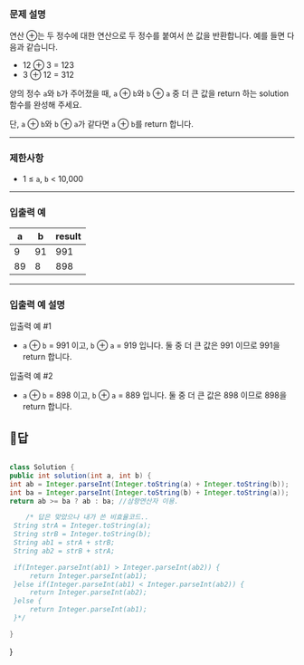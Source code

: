 ### **문제 설명**

연산 ⊕는 두 정수에 대한 연산으로 두 정수를 붙여서 쓴 값을 반환합니다. 예를 들면 다음과 같습니다.

- 12 ⊕ 3 = 123
- 3 ⊕ 12 = 312

양의 정수 `a`와 `b`가 주어졌을 때, `a` ⊕ `b`와 `b` ⊕ `a` 중 더 큰 값을 return 하는 solution 함수를 완성해 주세요.

단, `a` ⊕ `b`와 `b` ⊕ `a`가 같다면 `a` ⊕ `b`를 return 합니다.

---

### 제한사항

- 1 ≤ `a`, `b` < 10,000

---

### 입출력 예

| a | b | result |
| --- | --- | --- |
| 9 | 91 | 991 |
| 89 | 8 | 898 |

---

### 입출력 예 설명

입출력 예 #1

- `a` ⊕ `b` = 991 이고, `b` ⊕ `a` = 919 입니다. 둘 중 더 큰 값은 991 이므로 991을 return 합니다.

입출력 예 #2

- `a` ⊕ `b` = 898 이고, `b` ⊕ `a` = 889 입니다. 둘 중 더 큰 값은 898 이므로 898을 return 합니다.

## 🤲답

```java

class Solution {
public int solution(int a, int b) {
int ab = Integer.parseInt(Integer.toString(a) + Integer.toString(b));
int ba = Integer.parseInt(Integer.toString(b) + Integer.toString(a));
return ab >= ba ? ab : ba; //삼항연산자 이용.

    /* 답은 맞았으나 내가 쓴 비효율코드..
 String strA = Integer.toString(a);
 String strB = Integer.toString(b);
 String ab1 = strA + strB;
 String ab2 = strB + strA;

 if(Integer.parseInt(ab1) > Integer.parseInt(ab2)) {
     return Integer.parseInt(ab1);
 }else if(Integer.parseInt(ab1) < Integer.parseInt(ab2)) {
     return Integer.parseInt(ab2);
 }else {
     return Integer.parseInt(ab1);
 }*/

}

```

}
